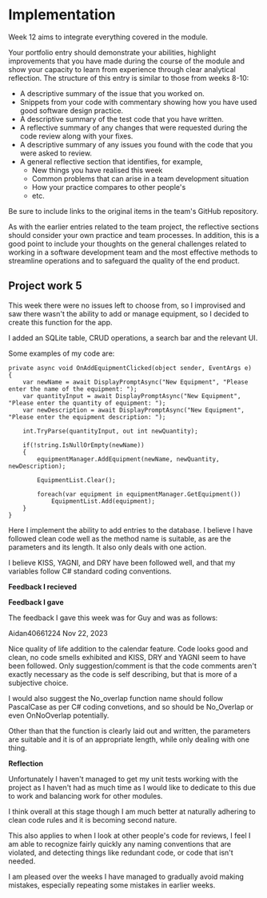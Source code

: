 # Implementation

Week 12 aims to integrate everything covered in the module.

Your portfolio entry should demonstrate your abilities, highlight improvements that you
have made during the course of the module and show your capacity to learn from experience
through clear analytical reflection. The structure of this entry is similar to those from 
weeks 8-10:

* A descriptive summary of the issue that you worked on.
* Snippets from your code with commentary showing how you have used good software design 
  practice.
* A descriptive summary of the test code that you have written.
* A reflective summary of any changes that were requested during the code review along 
  with your fixes.
* A descriptive summary of any issues you found with the code that you were asked to review.
* A general reflective section that identifies, for example,
  * New things you have realised this week
  * Common problems that can arise in a team development situation
  * How your practice compares to other people's
  * etc.

Be sure to include links to the original items in the team's GitHub repository.

As with the earlier entries related to the team project, the reflective sections should
consider your own practice and team processes. In addition, this is a good point to
include your thoughts on the general challenges related to working in a software
development team and the most effective methods to streamline operations and to safeguard
the quality of the end product.


## Project work 5

This week there were no issues left to choose from, so I improvised and saw there wasn't the ability to add or manage equipment, so I decided to create this function for the app. 

I added an SQLite table, CRUD operations, a search bar and the relevant UI.

Some examples of my code are:

```
private async void OnAddEquipmentClicked(object sender, EventArgs e)
{
	var newName = await DisplayPromptAsync("New Equipment", "Please enter the name of the equipment: ");
	var quantityInput = await DisplayPromptAsync("New Equipment", "Please enter the quantity of equipment: ");
	var newDescription = await DisplayPromptAsync("New Equipment", "Please enter the equipment description: ");

	int.TryParse(quantityInput, out int newQuantity);

	if(!string.IsNullOrEmpty(newName))
	{
		equipmentManager.AddEquipment(newName, newQuantity, newDescription);

		EquipmentList.Clear();

		foreach(var equipment in equipmentManager.GetEquipment())
			EquipmentList.Add(equipment);
	}
}
```

Here I implement the ability to add entries to the database. I believe I have followed clean code well as the method name is suitable, as are the parameters and its length. It also only deals with one action. 

I believe KISS, YAGNI, and DRY have been followed well, and that my variables follow C# standard coding conventions. 

__Feedback I recieved__


__Feedback I gave__

The feedback I gave this week was for Guy and was as follows: 

 Aidan40661224 Nov 22, 2023

Nice quality of life addition to the calendar feature. Code looks good and clean, no code smells exhibited and KISS, DRY and YAGNI seem to have been followed. Only suggestion/comment is that the code comments aren't exactly necessary as the code is self describing, but that is more of a subjective choice.

I would also suggest the No_overlap function name should follow PascalCase as per C# coding convetions, and so should be No_Overlap or even OnNoOverlap potentially.

Other than that the function is clearly laid out and written, the parameters are suitable and it is of an appropriate length, while only dealing with one thing.

__Reflection__

Unfortunately I haven't managed to get my unit tests working with the project as I haven't had as much time as I would like to dedicate to this due to work and balancing work for other modules.

I think overall at this stage though I am much better at naturally adhering to clean code rules and it is becoming second nature. 

This also applies to when I look at other people's code for reviews, I feel I am able to recognize fairly quickly any naming conventions that are violated, and detecting things like redundant code, or code that isn't needed.

I am pleased over the weeks I have managed to gradually avoid making mistakes, especially repeating some mistakes in earlier weeks. 

